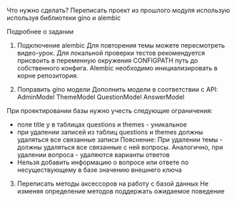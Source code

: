 Что нужно сделать?
Переписать проект из прошлого модуля  использую используя библиотеки gino и alembic

Подробнее о задании
1. Подключение alembic
Для повторения темы можете пересмотреть видео-урок. Для локальной проверки тестов рекомендуется присвоить в переменную 
окружения CONFIGPATH путь до собственного конфига. Alembic необходимо инициализировать в корне репозитория.

2. Поправить gino модели
Дополнить модели в соответствии с API:
AdminModel
ThemeModel
QuestionModel
AnswerModel

При проектировании базы нужно учесть следующие ограничения:
- поле title у в таблицах questions и themes - уникальное
- при удалении записей из таблиц questions и themes должны удаляться все связанные записи
Пояснение:
    При удалении темы - должны удаляться все связанные с ней вопросы. Аналогично,  при удалении вопроса - удаляются варианты ответов
- Нельзя добавить информацию о вопросе или ответе по несуществующему в базе значению внешнего ключа

3. Переписать методы аксессоров на работу с базой данных
Не изменяя определение методов поддержать ожидаемое поведение

